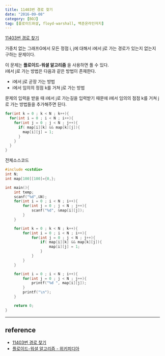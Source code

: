 ```yaml
---
title: 11403번 경로 찾기
date: "2016-09-08"
category: [BOJ]
tag: [플로이드와샬, floyd-warshall, 백준온라인저지]
---
```


[11403번 경로 찾기](https://www.acmicpc.net/problem/11403)

가중치 없는 그래프G에서 모든 정점 i, j에 대해서 i에서 j로 가는 경로가 있는지 없는지 구하는 문제이다.

이 문제는 **플로이드-워셜 알고리즘** 을 사용하면 풀 수 있다.  
i에서 j로 가는 방법은 다음과 같은 방법이 존재한다.

- i에서 j로 곧장 가는 방법
- i에서 임의의 정점 k를 거쳐 j로 가는 방법

문제의 입력을 받을 때 i에서 j로 가는길을 입력받기 때문에 i에서 임의의 점점 k를 거쳐 j로 가는 방법들을 추가해주면 된다.

```cpp
for(int k = 0 ; k < N ; k++){
  for(int i = 0 ; i < N ; i++){
    for(int j = 0 ; j < N ; j++){
      if( map[i][k] && map[k][j]){
        map[i][j] = 1;
      }
    }
  }
}
```

전체소스코드

```cpp
#include <cstdio>
int N;
int map[100][100]={0,};

int main(){
	int temp;
	scanf("%d",&N);
	for(int i = 0 ; i < N ; i++){
		for(int j = 0 ; j < N ; j++){
			scanf("%d", &map[i][j]);
		}
	}

	for(int k = 0 ; k < N ; k++){
		for(int i = 0 ; i < N ; i++){
			for(int j = 0 ; j < N ; j++){
				if( map[i][k] && map[k][j]){
					map[i][j] = 1;
				}
			}
		}
	}

	for(int i = 0 ; i < N ; i++){
		for(int j = 0 ; j < N ; j++){
			printf("%d ", map[i][j]);
		}
		printf("\n");
	}

	return 0;
}
```

---

## reference
- [11403번 경로 찾기](https://www.acmicpc.net/problem/11403)
- [플로이드-워셜 알고리즘 - 위키피디아](https://ko.wikipedia.org/wiki/%ED%94%8C%EB%A1%9C%EC%9D%B4%EB%93%9C-%EC%9B%8C%EC%85%9C_%EC%95%8C%EA%B3%A0%EB%A6%AC%EC%A6%98)
